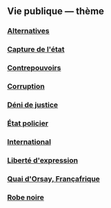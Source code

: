 ## Vie publique — thème
### [Alternatives](democralter.md)
### [Capture de l'état](capturetat.md)
### [Contrepouvoirs](contrepouvoirs.md)
### [Corruption](corruption.md)
### [Déni de justice](denijust.md)
### [État policier](etat-policier.md)
### [International](internat.md)
### [Liberté d'expression](libertedexpr.md)
### [Quai d'Orsay, Françafrique](mae.md)
### [Robe noire](robenoire.md)
